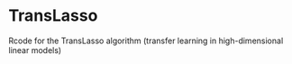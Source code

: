 # TransLasso
Rcode for the TransLasso algorithm (transfer learning in high-dimensional linear models)
